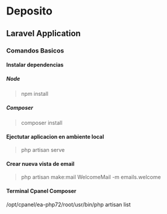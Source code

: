 # Deposito
## Laravel Application

### Comandos Basicos

#### Instalar dependencias
##### Node
> npm install
##### Composer
> composer install

#### Ejectutar aplicacion en ambiente local
> php artisan serve

#### Crear nueva vista de email
> php artisan make:mail WelcomeMail -m emails.welcome

#### Terminal Cpanel Composer
/opt/cpanel/ea-php72/root/usr/bin/php artisan list